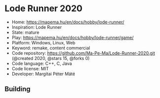 # Lode Runner 2020

- Home: https://mapema.hu/en/docs/hobby/lode-runner/
- Inspiration: Lode Runner
- State: mature
- Play: https://mapema.hu/en/docs/hobby/lode-runner/game/
- Platform: Windows, Linux, Web
- Keyword: remake, content commercial
- Code repository: https://github.com/Ma-Pe-Ma/Lode-Runner-2020.git (@created 2020, @stars 15, @forks 0)
- Code language: C++, C, Java
- Code license: MIT
- Developer: Margitai Péter Máté

## Building
